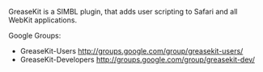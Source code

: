 GreaseKit is a SIMBL plugin, that adds user scripting to Safari and all WebKit applications.

Google Groups:
  * GreaseKit-Users http://groups.google.com/group/greasekit-users/
  * GreaseKit-Developers http://groups.google.com/group/greasekit-dev/